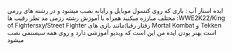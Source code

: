ایده استار آپ :
بازی که روی کنسول موبایل و رایانه نصب میشود و در رشته های رزمی مختلف مبارزه میکنید همراه با آموزش رشته رزمی مد نظر 
رقیب ها :WWE2K22/King of Fightersxy/Street Fighter
رفتار رقبا:مانند بازی های Mortal Kombat و Tekken است 
بهتر بودن ایده من این است که ویدیو آموزشی دارد و روی همه سیستمی نصب میشود 
